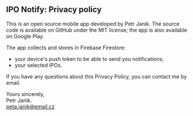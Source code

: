 ## IPO Notify: Privacy policy

This is an open source mobile app developed by Petr Janik.
The source code is available on GitHub under the MIT license; the app is also available on Google Play.

The app collects and stores in Firebase Firestore:
 - your device's push token to be able to send you notifications;
 - your selected IPOs.

If you have any questions about this Privacy Policy, you can contact me by email.

Yours sincerely,  
Petr Janik.  
peta.janik@email.cz

